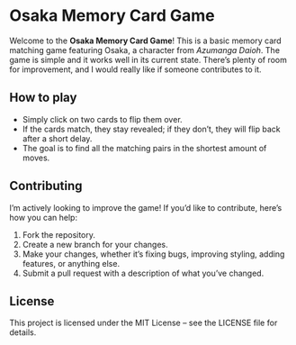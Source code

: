 # Osaka Memory Card Game

Welcome to the **Osaka Memory Card Game**! This is a basic memory card matching game featuring Osaka, a character from _Azumanga Daioh_. The game is simple and it works well in its current state. There’s plenty of room for improvement, and I would really like if someone contributes to it.

## How to play

- Simply click on two cards to flip them over.
- If the cards match, they stay revealed; if they don’t, they will flip back after a short delay.
- The goal is to find all the matching pairs in the shortest amount of moves.

## Contributing

I’m actively looking to improve the game! If you’d like to contribute, here’s how you can help:

1. Fork the repository.
2. Create a new branch for your changes.
3. Make your changes, whether it’s fixing bugs, improving styling, adding features, or anything else.
4. Submit a pull request with a description of what you’ve changed.

## License

This project is licensed under the MIT License – see the LICENSE file for details.
